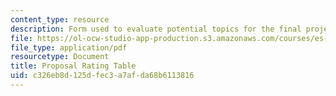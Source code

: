 ```yaml
---
content_type: resource
description: Form used to evaluate potential topics for the final project of the course.
file: https://ol-ocw-studio-app-production.s3.amazonaws.com/courses/es-333-producing-educational-videos-spring-2015/c326eb8d125dfec3a7afda68b6113816_MITES_333S15_propsl-ratng.pdf
file_type: application/pdf
resourcetype: Document
title: Proposal Rating Table
uid: c326eb8d-125d-fec3-a7af-da68b6113816
---
```

